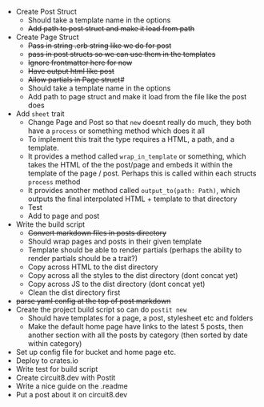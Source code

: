 - Create Post Struct
  - Should take a template name in the options
  - ~~Add path to post struct and make it load from path~~
- Create Page Struct
  - ~~Pass in string .erb string like we do for post~~
  - ~~pass in post structs so we can use them in the templates~~
  - ~~Ignore frontmatter here for now~~
  - ~~Have output html like post~~
  - ~~Allow partials in Page struct~~#
  - Should take a template name in the options
  - Add path to page struct and make it load from the file like the post does
- Add `sheet` trait
  - Change Page and Post so that `new` doesnt really do much, they both have a `process` or something method which does it all
  - To implement this trait the type requires a HTML, a path, and a template.
  - It provides a method called `wrap_in_template` or something, which takes the HTML of the the post/page and embeds it within the template of the page / post. Perhaps this is called within each structs `process` method
  - It provides another method called `output_to(path: Path)`, which outputs the final interpolated HTML + template to that directory
  - Test
  - Add to page and post
- Write the build script
  - ~~Convert markdown files in posts directory~~
  - Should wrap pages and posts in their given template
  - Template should be able to render partials (perhaps the ability to render partials should be a trait?)
  - Copy across HTML to the dist directory
  - Copy across all the styles to the dist directory (dont concat yet)
  - Copy across JS to the dist directory (dont concat yet)
  - Clean the dist directory first
- ~~parse yaml config at the top of post markdown~~
- Create the project build script so can do `postit new`
  - Should have templates for a page, a post, stylesheet etc and folders
  - Make the default home page have links to the latest 5 posts, then another section with all the posts by category (then sorted by date within category)
- Set up config file for bucket and home page etc.
- Deploy to crates.io
- Write test for build script
- Create circuit8.dev with Postit
- Write a nice guide on the .readme
- Put a post about it on circuit8.dev
